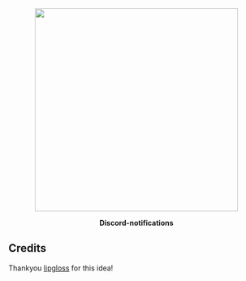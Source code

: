 <div align="center">
	<img src="http://i.imgur.com/hkkJnaU.png" width="400" />
	<br />
	<p>
		<strong>Discord-notifications</strong>
	</p>
</div>

## Credits
Thankyou [lipgloss](https://github.com/gloss-water) for this idea!